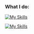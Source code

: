 ### What I do:
[![My Skills](https://skillicons.dev/icons?i=react,ts,sass,java,kotlin,vite&perline=6)](https://skillicons.dev)

[![My Skills](https://skillicons.dev/icons?i=idea,vscode,mongodb,postman,figma,next&perline=6)](https://skillicons.dev)

<!--[![Top Langs](https://github-readme-stats.vercel.app/api/top-langs/?username=phuoc&theme=onedark)](https://github.com/anuraghazra/github-readme-stats)>


